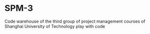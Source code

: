 # SPM-3
 Code warehouse of the third group of project management courses of Shanghai University of Technology 
play with code
